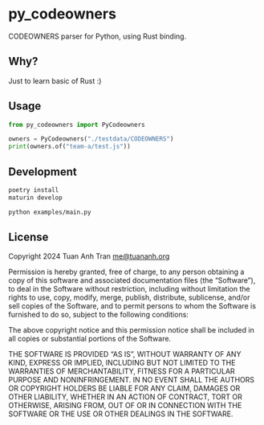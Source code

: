 # py_codeowners

CODEOWNERS parser for Python, using Rust binding.

## Why?

Just to learn basic of Rust :)

## Usage

```python
from py_codeowners import PyCodeowners

owners = PyCodeowners("./testdata/CODEOWNERS")
print(owners.of("team-a/test.js"))
```

## Development

```sh
poetry install
maturin develop

python examples/main.py
```

## License

Copyright 2024 Tuan Anh Tran <me@tuananh.org>

Permission is hereby granted, free of charge, to any person obtaining a copy of this software and associated documentation files (the “Software”), to deal in the Software without restriction, including without limitation the rights to use, copy, modify, merge, publish, distribute, sublicense, and/or sell copies of the Software, and to permit persons to whom the Software is furnished to do so, subject to the following conditions:

The above copyright notice and this permission notice shall be included in all copies or substantial portions of the Software.

THE SOFTWARE IS PROVIDED “AS IS”, WITHOUT WARRANTY OF ANY KIND, EXPRESS OR IMPLIED, INCLUDING BUT NOT LIMITED TO THE WARRANTIES OF MERCHANTABILITY, FITNESS FOR A PARTICULAR PURPOSE AND NONINFRINGEMENT. IN NO EVENT SHALL THE AUTHORS OR COPYRIGHT HOLDERS BE LIABLE FOR ANY CLAIM, DAMAGES OR OTHER LIABILITY, WHETHER IN AN ACTION OF CONTRACT, TORT OR OTHERWISE, ARISING FROM, OUT OF OR IN CONNECTION WITH THE SOFTWARE OR THE USE OR OTHER DEALINGS IN THE SOFTWARE.
